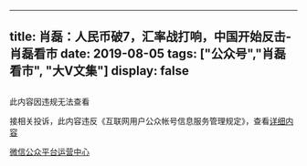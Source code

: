 
---
title:  肖磊：人民币破7，汇率战打响，中国开始反击-肖磊看市
date: 2019-08-05
tags: ["公众号","肖磊看市", "大V文集"]
display: false
---


## 
此内容因违规无法查看

接相关投诉，此内容违反《互联网用户公众帐号信息服务管理规定》，查看[详细内容](http://www.cac.gov.cn/2017-09/07/c_1121624269.htm)


[微信公众平台运营中心](http://mp.weixin.qq.com/mp/opshowpage?action=main#wechat_redirect)

